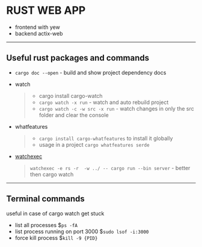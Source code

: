 # RUST WEB APP

- frontend with yew
- backend actix-web

---

## Useful rust packages and commands

- `cargo doc --open` - build and show project dependency docs

- watch

  > - cargo install cargo-watch
  > - `cargo watch -x run` - watch and auto rebuild project
  > - `cargo watch -c -w src -x run` - watch changes in only the src folder and clear the console

- whatfeatures

  > - `cargo install cargo-whatfeatures` to install it globally
  > - usage in a project `cargo whatfeatures serde`

- [watchexec](https://github.com/watchexec/watchexec)
  > `watchexec -e rs -r  -w ../ -- cargo run --bin server` - better then cargo watch

---

## Terminal commands

useful in case of cargo watch get stuck

- list all processes $`ps -fA`
- list process running on port 3000 $`sudo lsof -i:3000`
- force kill process $`kill -9 {PID}`
